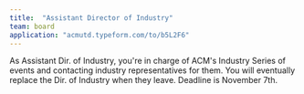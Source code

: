 ```yaml
---
title:  "Assistant Director of Industry"
team: board
application: "acmutd.typeform.com/to/b5L2F6"
---
```

As Assistant Dir. of Industry, you're in charge of ACM's Industry Series of events and contacting industry representatives for them. You will eventually replace the Dir. of Industry when they leave. Deadline is November 7th.

